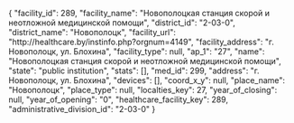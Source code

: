 {
    "facility_id": 289,
    "facility_name": "Новополоцкая станция скорой и неотложной медицинской помощи",
    "district_id": "2-03-0",
    "district_name": "Новополоцк",
    "facility_url": "http:\/\/healthcare.by\/instinfo.php?orgnum=4149",
    "facility_address": "г. Новополоцк, ул. Блохина",
    "facility_type": null,
    "ap_1": "27",
    "name": "Новополоцкая станция скорой и неотложной медицинской помощи",
    "state": "public institution",
    "stats": [],
    "med_id": 299,
    "address": "г. Новополоцк, ул. Блохина",
    "devices": [],
    "coord_x_y": null,
    "place_name": "Новополоцк",
    "place_type": null,
    "localties_key": 27,
    "year_of_closing": null,
    "year_of_opening": "0",
    "healthcare_facility_key": 289,
    "administrative_division_id": "2-03-0"
}